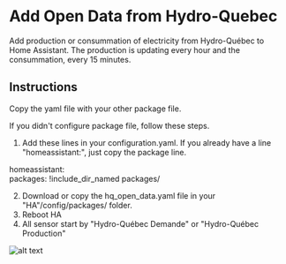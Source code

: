 # Add Open Data from Hydro-Quebec

Add production or consummation of electricity from Hydro-Québec to Home Assistant.
The production is updating every hour and the consummation, every 15 minutes.

## Instructions

Copy the yaml file with your other package file.

If you didn't configure package file, follow these steps.


1. Add these lines in your configuration.yaml. If you already have a line "homeassistant:", just copy the package line.

homeassistant: <BR>
packages: !include_dir_named packages/
  
2. Download or copy the hq_open_data.yaml file in your "HA"/config/packages/ folder.
3. Reboot HA
4. All sensor start by "Hydro-Québec Demande" or "Hydro-Québec Production"

![alt text](https://github.com/djiesr/Hydro-Quebec_Open_Data/blob/main/hqcode.png?raw=true)
